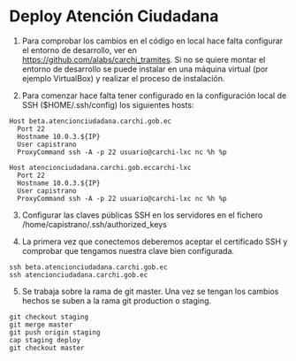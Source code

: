 
# Deploy Atención Ciudadana

1. Para comprobar los cambios en el código en local hace falta configurar 
el entorno de desarrollo, ver en https://github.com/alabs/carchi_tramites.
Si no se quiere montar el entorno de desarrollo se puede instalar en una 
máquina virtual (por ejemplo VirtualBox) y realizar el proceso de instalación. 

2. Para comenzar hace falta tener configurado en la configuración local 
de SSH ($HOME/.ssh/config) los siguientes hosts: 

```
Host beta.atencionciudadana.carchi.gob.ec
  Port 22
  Hostname 10.0.3.${IP}
  User capistrano
  ProxyCommand ssh -A -p 22 usuario@carchi-lxc nc %h %p

Host atencionciudadana.carchi.gob.eccarchi-lxc
  Port 22
  Hostname 10.0.3.${IP}
  User capistrano
  ProxyCommand ssh -A -p 22 usuario@carchi-lxc nc %h %p
```

3. Configurar las claves públicas SSH en los servidores en el fichero 
/home/capistrano/.ssh/authorized_keys

4. La primera vez que conectemos deberemos aceptar el certificado SSH y comprobar 
que tengamos nuestra clave bien configurada. 

```
ssh beta.atencionciudadana.carchi.gob.ec
ssh atencionciudadana.carchi.gob.ec
```

5. Se trabaja sobre la rama de git master. Una vez se tengan los cambios hechos se suben 
a la rama git production o staging.

```
git checkout staging 
git merge master 
git push origin staging
cap staging deploy
git checkout master
```
